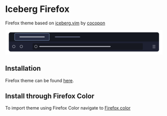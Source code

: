# Iceberg Firefox

Firefox theme based on [iceberg.vim](https://github.com/cocopon/iceberg.vim) by [cocopon](https://github.com/cocopon)

![Screenshot](https://github.com/oahlen/assets/raw/main/iceberg.firefox/screenshot.png)

## Installation

Firefox theme can be found [here](https://addons.mozilla.org/en-US/firefox/addon/iceberg-firefox).

## Install through Firefox Color

To import theme using Firefox Color navigate to [Firefox color](https://color.firefox.com/?theme=XQAAAAIUBAAAAAAAAABBKYhm849SCicxcUcPX38oKRicm6da8pFtMcQTJyO7i2dWznKypL-h2NKI-iAZba29gWayrKWuirTF6806W_8ctympiAN0lhZKGr1JwHB9Twq-_Soc0R8YtwiDCjYZoPAjA6hSjZl6X_TGfMdKHGCG1q9ph5yT8RxbNu7MoN4XQ1pplT3NssphiN61t-5AYDCVqyimNqkHx__2B12wXAe9ijbnM0CfRyIBFEuOJ0mUrRbXyYS1hhGJF51rK4M7NfQ_BvpNjc5fsL2xrkqfbcb9IOn4z3ifpuJFYSCVJskFIP1ZkkKdZpNZGcFNpkOogBnjONh7dAQQAIL0TzGvaYF_mYpreTPBVc9YXfaYWcWd1yJo_EBUDcFfaFTnJV5z_5NJA_GZ1kc6D6ruYQ7bKicsp74dwfYrXPe-E3F2d4G9EXFAd67vhdVcxP8qU3LJS0KC6ywH38WVaCLjuOjFIjds6fSPZcpHghrubZPKDprl7AFfkZz375sucWpEW32XdNz04Gz3m8Mq1yjDZ9nLkVkucVizjcvEkWCH_CbXNw)
